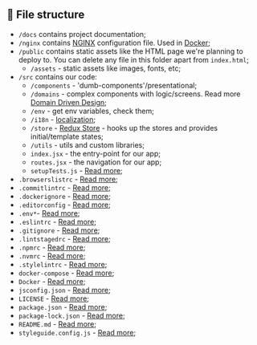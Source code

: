 ## 📁 File structure

- `/docs` contains project documentation;
- `/nginx` contains [NGINX](https://nginx.org/) configuration file. Used in [Docker](https://www.docker.com/);
- `/public` contains static assets like the HTML page we're planning to deploy to. You can delete any file in this folder apart from `index.html`;
  - `/assets` - static assets like images, fonts, etc;
- `/src` contains our code:
  - `/components` - 'dumb-components'/presentational;
  - `/domains` - complex components with logic/screens. Read more [Domain Driven Design](https://css-tricks.com/domain-driven-design-with-react/);
  - `/env` - get env variables, check them;
  - `/i18n` - [localization](https://www.i18next.com/);
  - `/store` - [Redux Store](https://redux.js.org/tutorials/fundamentals/part-4-store) - hooks up the stores and provides initial/template states;
  - `/utils` - utils and custom libraries;
  - `index.jsx` - the entry-point for our app;
  - `routes.jsx` - the navigation for our app;
  - `setupTests.js` - [Read more](https://create-react-app.dev/docs/running-tests/#initializing-test-environment);
- `.browserslistrc` - [Read more](https://github.com/browserslist/browserslist);
- `.commitlintrc` - [Read more](https://commitlint.js.org/);
- `.dockerignore` - [Read more](https://docs.docker.com/engine/reference/builder/#dockerignore-file);
- `.editorconfig` - [Read more](https://editorconfig.org/);
- `.env*`- [Read more](https://en.wikipedia.org/wiki/Environment_variable#:~:text=An%20environment%20variable%20is%20a,in%20which%20a%20process%20runs.);
- `.eslintrc` - [Read more](https://eslint.org/);
- `.gitignore` - [Read more](https://git-scm.com/docs/gitignore);
- `.lintstagedrc` - [Read more](https://github.com/okonet/lint-staged);
- `.npmrc` - [Read more](https://docs.npmjs.com/cli/v6/configuring-npm/npmrc);
- `.nvmrc` - [Read more](https://github.com/nvm-sh/nvm#nvmrc);
- `.stylelintrc` - [Read more](https://stylelint.io/);
- `docker-compose` - [Read more](https://docs.docker.com/compose/compose-file/);
- `Docker` - [Read more](https://docs.docker.com/engine/reference/builder/);
- `jsconfig.json` - [Read more](https://create-react-app.dev/docs/importing-a-component/);
- `LICENSE` - [Read more](https://docs.github.com/en/free-pro-team@latest/github/creating-cloning-and-archiving-repositories/licensing-a-repository);
- `package.json` - [Read more](https://docs.npmjs.com/cli/v6/configuring-npm/package-json);
- `package-lock.json` - [Read more](https://docs.npmjs.com/cli/v6/configuring-npm/package-lock-json);
- `README.md` - [Read more](https://docs.github.com/en/free-pro-team@latest/github/creating-cloning-and-archiving-repositories/about-readmes);
- `styleguide.config.js` - [Read more](https://react-styleguidist.js.org/docs/configuration/);
